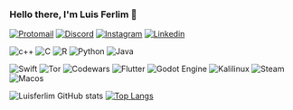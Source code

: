### Hello there, I'm Luis Ferlim 👋
  
[![Protomail](https://img.shields.io/badge/ProtonMail-8B89CC?style=for-the-badge&logo=protonmail&logoColor=white)](luisfernandolim.pi@protonmail.com)
[![Discord](https://img.shields.io/badge/Discord-7289DA?style=for-the-badge&logo=discord&logoColor=white)](Deadin...#8667)
[![Instagram](https://img.shields.io/badge/Instagram-E4405F?style=for-the-badge&logo=instagram&logoColor=white)](https://www.instagram.com/luis_ferlim/)
[![Linkedin](https://img.shields.io/badge/LinkedIn-0077B5?style=for-the-badge&logo=linkedin&logoColor=white)](https://br.linkedin.com/in/luis-lima-100508237?trk=people-guest_people_search-card)

![c++](https://img.shields.io/badge/C%2B%2B-00599C?style=for-the-badge&logo=c%2B%2B&logoColor=white)
![C](https://img.shields.io/badge/C-00599C?style=for-the-badge&logo=c&logoColor=white)
![R](https://img.shields.io/badge/R-276DC3?style=for-the-badge&logo=r&logoColor=white)
![Python](https://img.shields.io/badge/Python-14354C?style=for-the-badge&logo=python&logoColor=white)
![Java](https://img.shields.io/badge/java-%23ED8B00.svg?style=for-the-badge&logo=java&logoColor=white)

![Swift](https://img.shields.io/badge/Swift-FA7343?style=for-the-badge&logo=swift&logoColor=white)
![Tor](https://img.shields.io/badge/Tor-7D4698?style=for-the-badge&logo=Tor-Browser&logoColor=white)
![Codewars](https://img.shields.io/badge/Codewars-B1361E?style=for-the-badge&logo=codewars&logoColor=grey)
![Flutter](https://img.shields.io/badge/Flutter-%2302569B.svg?style=for-the-badge&logo=Flutter&logoColor=white)
![Godot Engine](https://img.shields.io/badge/GODOT-%23FFFFFF.svg?style=for-the-badge&logo=godot-engine)
![Kalilinux](https://img.shields.io/badge/Kali_Linux-557C94?style=for-the-badge&logo=kali-linux&logoColor=white)
![Steam](https://img.shields.io/badge/Steam-000000?style=for-the-badge&logo=steam&logoColor=white)
![Macos](https://img.shields.io/badge/mac%20os-000000?style=for-the-badge&logo=apple&logoColor=white)

![Luisferlim GitHub stats](https://github-readme-stats.vercel.app/api?username=Luisferlim&show_icons=true&theme=gotham)
[![Top Langs](https://github-readme-stats.vercel.app/api/top-langs/?username=Luisferlim&layout=compact)](https://github.com/Luisferlim/github-readme-stats)

